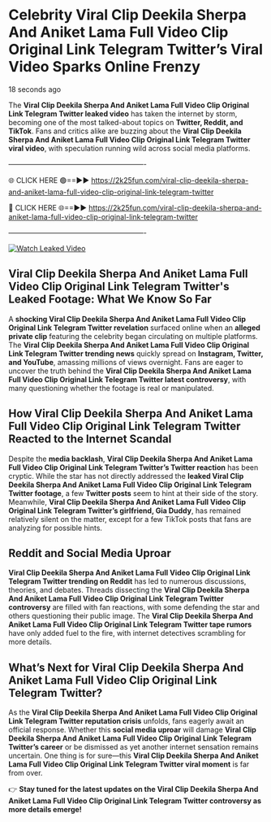# Celebrity Viral Clip Deekila Sherpa And Aniket Lama Full Video Clip Original Link Telegram Twitter’s Viral Video Sparks Online Frenzy

18 seconds ago

The **Viral Clip Deekila Sherpa And Aniket Lama Full Video Clip Original Link Telegram Twitter leaked video** has taken the internet by storm, becoming one of the most talked-about topics on **Twitter, Reddit, and TikTok**. Fans and critics alike are buzzing about the **Viral Clip Deekila Sherpa And Aniket Lama Full Video Clip Original Link Telegram Twitter viral video**, with speculation running wild across social media platforms.

———————————————————-

🌐 CLICK HERE 🟢==►► https://2k25fun.com/viral-clip-deekila-sherpa-and-aniket-lama-full-video-clip-original-link-telegram-twitter

🔴 CLICK HERE 🌐==►► https://2k25fun.com/viral-clip-deekila-sherpa-and-aniket-lama-full-video-clip-original-link-telegram-twitter

———————————————————-

[![Watch Leaked Video](https://miro.medium.com/v2/resize:fit:828/format:webp/1*cilzJN44JGOrTw9NJCrNHA.gif "Watch Leaked Video")](https://2k25fun.com/viral-clip-deekila-sherpa-and-aniket-lama-full-video-clip-original-link-telegram-twitter)

## **Viral Clip Deekila Sherpa And Aniket Lama Full Video Clip Original Link Telegram Twitter's Leaked Footage: What We Know So Far**  
A **shocking Viral Clip Deekila Sherpa And Aniket Lama Full Video Clip Original Link Telegram Twitter revelation** surfaced online when an **alleged private clip** featuring the celebrity began circulating on multiple platforms. The **Viral Clip Deekila Sherpa And Aniket Lama Full Video Clip Original Link Telegram Twitter trending news** quickly spread on **Instagram, Twitter, and YouTube**, amassing millions of views overnight. Fans are eager to uncover the truth behind the **Viral Clip Deekila Sherpa And Aniket Lama Full Video Clip Original Link Telegram Twitter latest controversy**, with many questioning whether the footage is real or manipulated.  

## **How Viral Clip Deekila Sherpa And Aniket Lama Full Video Clip Original Link Telegram Twitter Reacted to the Internet Scandal**  
Despite the **media backlash**, **Viral Clip Deekila Sherpa And Aniket Lama Full Video Clip Original Link Telegram Twitter’s Twitter reaction** has been cryptic. While the star has not directly addressed the **leaked Viral Clip Deekila Sherpa And Aniket Lama Full Video Clip Original Link Telegram Twitter footage**, a few **Twitter posts** seem to hint at their side of the story. Meanwhile, **Viral Clip Deekila Sherpa And Aniket Lama Full Video Clip Original Link Telegram Twitter’s girlfriend, Gia Duddy**, has remained relatively silent on the matter, except for a few TikTok posts that fans are analyzing for possible hints.  

## **Reddit and Social Media Uproar**  
**Viral Clip Deekila Sherpa And Aniket Lama Full Video Clip Original Link Telegram Twitter trending on Reddit** has led to numerous discussions, theories, and debates. Threads dissecting the **Viral Clip Deekila Sherpa And Aniket Lama Full Video Clip Original Link Telegram Twitter controversy** are filled with fan reactions, with some defending the star and others questioning their public image. The **Viral Clip Deekila Sherpa And Aniket Lama Full Video Clip Original Link Telegram Twitter tape rumors** have only added fuel to the fire, with internet detectives scrambling for more details.  

## **What’s Next for Viral Clip Deekila Sherpa And Aniket Lama Full Video Clip Original Link Telegram Twitter?**  
As the **Viral Clip Deekila Sherpa And Aniket Lama Full Video Clip Original Link Telegram Twitter reputation crisis** unfolds, fans eagerly await an official response. Whether this **social media uproar** will damage **Viral Clip Deekila Sherpa And Aniket Lama Full Video Clip Original Link Telegram Twitter’s career** or be dismissed as yet another internet sensation remains uncertain. One thing is for sure—this **Viral Clip Deekila Sherpa And Aniket Lama Full Video Clip Original Link Telegram Twitter viral moment** is far from over.  

👉 **Stay tuned for the latest updates on the Viral Clip Deekila Sherpa And Aniket Lama Full Video Clip Original Link Telegram Twitter controversy as more details emerge!**  
